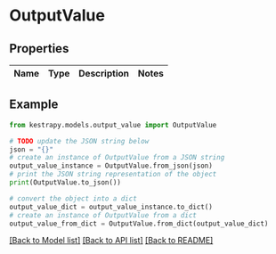 # OutputValue


## Properties

Name | Type | Description | Notes
------------ | ------------- | ------------- | -------------

## Example

```python
from kestrapy.models.output_value import OutputValue

# TODO update the JSON string below
json = "{}"
# create an instance of OutputValue from a JSON string
output_value_instance = OutputValue.from_json(json)
# print the JSON string representation of the object
print(OutputValue.to_json())

# convert the object into a dict
output_value_dict = output_value_instance.to_dict()
# create an instance of OutputValue from a dict
output_value_from_dict = OutputValue.from_dict(output_value_dict)
```
[[Back to Model list]](../README.md#documentation-for-models) [[Back to API list]](../README.md#documentation-for-api-endpoints) [[Back to README]](../README.md)


